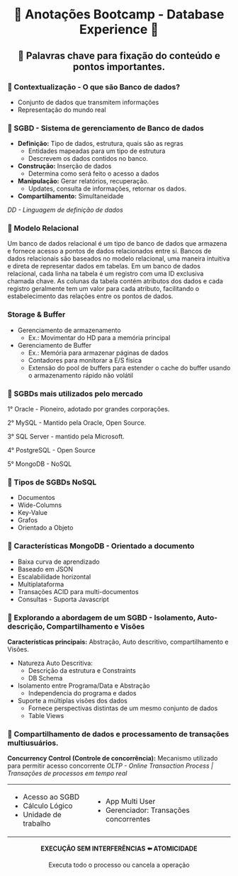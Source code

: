 <div align="center">

# 📄 Anotações Bootcamp - Database Experience 🎲
## 🔑 Palavras chave para fixação do conteúdo e pontos importantes. 

</div>

### 📌 Contextualização - O que são Banco de dados? 

- Conjunto de dados que transmitem informações
- Representação do mundo real 

### 📌 SGBD -  Sistema de gerenciamento de Banco de dados 

- **Definição:** Tipo de dados, estrutura, quais são as regras
  - Entidades mapeadas para um tipo de estrutura 
  - Descrevem os dados contidos no banco. 
- **Construção:** Inserção de dados 
  - Determina como será feito o acesso a dados 
- **Manipulação:** Gerar relatórios, recuperação.
  - Updates,  consulta de informações, retornar os dados. 
- **Compartilhamento:** Simultaneidade 

*DD - Linguagem de definição de dados*

### 📌 Modelo Relacional 

Um banco de dados relacional é um tipo de banco de dados que armazena e fornece acesso a pontos de dados relacionados entre si. Bancos de dados relacionais são baseados no modelo relacional, uma maneira intuitiva e direta de representar dados em tabelas. Em um banco de dados relacional, cada linha na tabela é um registro com uma ID exclusiva chamada chave. As colunas da tabela contém atributos dos dados e cada registro geralmente tem um valor para cada atributo, facilitando o estabelecimento das relações entre os pontos de dados.

### Storage & Buffer 

- Gerenciamento de armazenamento 
  - Ex.: Movimentar do HD para a memória principal 
- Gerenciamento de Buffer 
  - Ex.: Memória para armazenar páginas de dados
  - Contadores para monitorar a E/S física
  - Extensão do pool de buffers para estender o cache do buffer usando o armazenamento rápido não volátil
  
### 📌 SGBDs mais utilizados pelo mercado 
<p> 1° Oracle - Pioneiro, adotado por grandes corporações. <p/> 
<p> 2° MySQL - Mantido pela Oracle, Open Source. <p/> 
<p> 3° SQL Server - mantido pela Microsoft. <p/>  
<p> 4° PostgreSQL - Open Source <p/>
<p> 5° MongoDB - NoSQL<p/>

### 📌 Tipos de SGBDs NoSQL

- Documentos 
- Wide-Columns 
- Key-Value
- Grafos 
- Orientado a Objeto 

### 📌 Características MongoDB - Orientado a documento 

- Baixa curva de aprendizado
- Baseado em JSON 
- Escalabilidade horizontal 
- Multiplataforma 
- Transações ACID para multi-documentos 
- Consultas - Suporta Javascript 

### 📌 Explorando a abordagem de um SGBD - Isolamento, Auto-descrição, Compartilhamento e Visões 

**Características principais:** Abstração, Auto descritivo, compartilhamento e Visões.
- Natureza Auto Descritiva: 
  - Descrição da estrutura e Constraints 
  - DB Schema
- Isolamento entre Programa/Data e Abstração 
  - Independencia do programa e dados 
- Suporte a múltiplas visões dos dados
  - Fornece perspectivas distintas de um mesmo conjunto de dados 
  - Table Views 
  
### 📌 Compartilhamento de dados e processamento de transações multiusuários. 

**Concurrency Control (Controle de concorrência):** Mecanismo utilizado para permitir acesso concorrente 
*OLTP - Online Transaction Process | Transações de processos em tempo real*

<table>
 <tr> 
   <td>
   
   - Acesso ao SGBD  
   - Cálculo Lógico 
   - Unidade de trabalho 
   
   </td>
   
   <td>
   
   - App Multi User 
   - Gerenciador: Transações concorrentes 
   
   </td>
 </tr>
<table>

 <div align="center">
 
 **EXECUÇÃO SEM INTERFERÊNCIAS ⬅️ ATOMICIDADE**
 
 Executa todo o processo ou cancela a operação 
 </div> 







